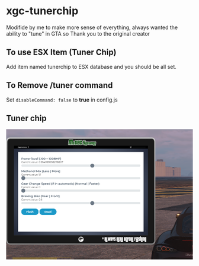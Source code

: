 # xgc-tunerchip

Modifide by me to make more sense of everything, always wanted the ability to "tune" in GTA so Thank you to the original creator

## To use ESX Item (Tuner Chip)
Add item named tunerchip to ESX database and you should be all set.

## To Remove /tuner command
Set `disableCommand: false` to __true__ in config.js

## Tuner chip
![alt text](/ui/screenshot.png)
